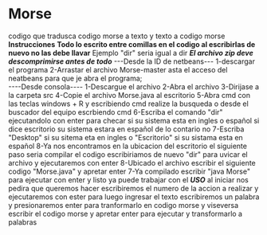 # Morse
codigo que tradusca codigo morse a texto y texto a codigo morse
****Instrucciones****
****Todo lo escrito entre comillas en el codigo al escribirlas de nuevo no las debe llavar****
Ejemplo 
"dir" seria igual a dir
***El archivo zip deve descomprimirse antes de todo***
---Desde la ID de netbeans---
1-descargar el programa
2-Arrastar el archivo Morse-master asta el acceso del neatbeans para que je abra el programa;                                           
----Desde consola----
1-Descargue el archivo
2-Abra el archivo
3-Dirijase a la carpeta src
4-Copie el archivo Morse.java al escritorio
5-Abra cmd con las teclas windows + R y escribiendo cmd realize la busqueda o desde el buscador del equipo escrbiendo cmd
6-Escriba el comando "dir" ejecutandolo con enter para checar si su sistema esta en ingles o español si dice escritorio su sistema estara en español de lo contario no
7-Escriba "Desktop" si su sitema eta en ingles o "Escritorio" si su sistama esta en español
8-Ya nos encontramos en la ubicacion del escritorio el siguiente paso seria compilar el codigo escribiriamos de nuevo "dir" para uvicar el archivo y ejecutaremos con enter 
8-Ubicado el archivo escribir el siguiente codigo "Morse.java" y apretar enter
7-Ya compilado escribir "java Morse" para ejecutar con enter y listo ya puede trabajar con el
*****USO*****
al iniciar nos pedira que queremos hacer escribiremos el numero de la accion a realizar y ejecutaremos con ester para luego ingresar el texto
escribiremos un palabra y presionaremos enter para tranformarlo en codigo morse 
y viseversa escribir el codigo morse y apretar enter para ejecutar y transformarlo a palabras
